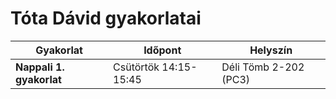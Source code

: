 # Tóta Dávid gyakorlatai

| Gyakorlat | Időpont | Helyszín |
|---|---|---|
| **Nappali 1. gyakorlat** | Csütörtök 14:15-15:45 | Déli Tömb 2-202 (PC3) |

